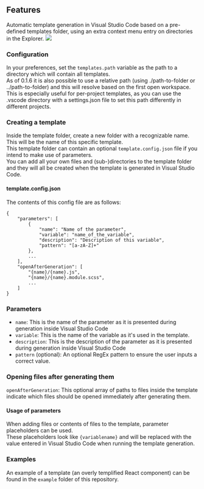 ## Features

Automatic template generation in Visual Studio Code based on a pre-defined templates folder, using an extra context menu entry on directories in the Explorer.
![](demo.gif)

### Configuration

In your preferences, set the `templates.path` variable as the path to a directory which will contain all templates.  
As of 0.1.6 it is also possible to use a relative path (using ./path-to-folder or ../path-to-folder) and this will resolve based on the first open workspace.  
This is especially useful for per-project templates, as you can use the .vscode directory with a settings.json file to set this path differently in different projects.

### Creating a template

Inside the template folder, create a new folder with a recognizable name. This will be the name of this specific template.  
This template folder can contain an optional `template.config.json` file if you intend to make use of parameters.  
You can add all your own files and (sub-)directories to the template folder and they will all be created when the template is generated in Visual Studio Code.  

#### template.config.json

The contents of this config file are as follows:
```
{
	"parameters": [
		{
			"name": "Name of the parameter",
			"variable": "name_of_the_variable",
			"description": "Description of this variable",
			"pattern": "[a-zA-Z]+"
		},
		...
	],
	"openAfterGeneration": [
		"{name}/{name}.js",
		"{name}/{name}.module.scss",
		...
	]
}
```

### Parameters
* `name`: This is the name of the parameter as it is presented during generation inside Visual Studio Code
* `variable`: This is the name of the variable as it's used in the template.
* `description`: This is the description of the parameter as it is presented during generation inside Visual Studio Code
* `pattern` (optional): An optional RegEx pattern to ensure the user inputs a correct value.

### Opening files after generating them
`openAfterGeneration`: This optional array of paths to files inside the template indicate which files should be opened immediately after generating them.

#### Usage of parameters
When adding files or contents of files to the template, parameter placeholders can be used.  
These placeholders look like `{variablename}` and will be replaced with the value entered in Visual Studio Code when running the template generation.

### Examples

An example of a template (an overly templified React component) can be found in the `example` folder of this repository.